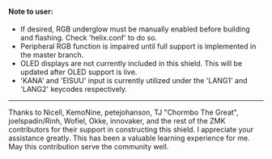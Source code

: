 #### Note to user:

* If desired, RGB underglow must be manually enabled before building and flashing. Check 'helix.conf' to do so.
* Peripheral RGB function is impaired until full support is implemented in the master branch.
* OLED displays are not currently included in this shield. This will be updated after OLED support is live.
* 'KANA' and 'EISUU' input is currently utilized under the 'LANG1' and 'LANG2' keycodes respectively.

________

Thanks to Nicell, KemoNine, petejohanson, TJ "Chormbo The Great", joelspadin/Rinh, Wofiel, Okke, innovaker,
and the rest of the ZMK contributors for their support in constructing this shield. I appreciate your assistance greatly.
This has been a valuable learning experience for me. May this contribution serve the community well.
